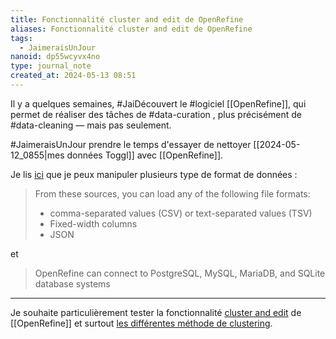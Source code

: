 ```yaml
---
title: Fonctionnalité cluster and edit de OpenRefine
aliases: Fonctionnalité cluster and edit de OpenRefine
tags:
  - JaimeraisUnJour
nanoid: dp55wcyvx4no
type: journal_note
created_at: 2024-05-13 08:51
---
```

Il y a quelques semaines, #JaiDécouvert le #logiciel [[OpenRefine]], qui permet de réaliser des tâches de #data-curation , plus précisément de #data-cleaning — mais pas seulement.

#JaimeraisUnJour prendre le temps d'essayer de nettoyer [[2024-05-12_0855|mes données Toggl]] avec [[OpenRefine]].

Je lis [ici](https://openrefine.org/docs/manual/starting#database-sql) que je peux manipuler plusieurs type de format de données :

> From these sources, you can load any of the following file formats:
> - comma-separated values (CSV) or text-separated values (TSV)
> - Fixed-width columns
> - JSON

et

> OpenRefine can connect to PostgreSQL, MySQL, MariaDB, and SQLite database systems

---

Je souhaite particulièrement tester la fonctionnalité [cluster and edit](https://openrefine.org/docs/manual/cellediting#cluster-and-edit) de [[OpenRefine]] et surtout [les différentes méthode de clustering](https://openrefine.org/docs/manual/cellediting#clustering-methods).
